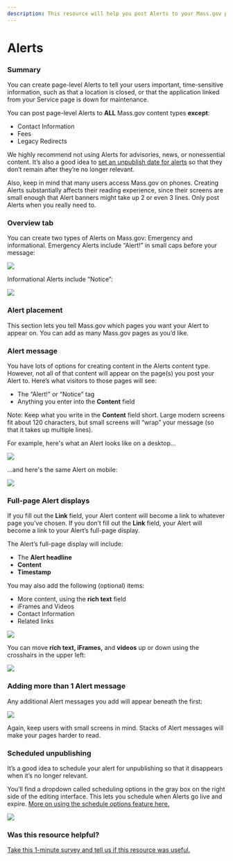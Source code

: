 ```yaml
---
description: This resource will help you post Alerts to your Mass.gov pages.
---
```


# Alerts

### Summary

You can create page-level Alerts to tell your users important, time-sensitive information, such as that a location is closed, or that the application linked from your Service page is down for maintenance.

You can post page-level Alerts to **ALL** Mass.gov content types **except**:

* Contact Information
* Fees
* Legacy Redirects

We highly recommend not using Alerts for advisories, news, or nonessential content. It’s also a good idea to [set an unpublish date for alerts](../authoring-and-editing/schedule-publishing-and-unpublishing.md) so that they don’t remain after they’re no longer relevant.

Also, keep in mind that many users access Mass.gov on phones. Creating Alerts substantially affects their reading experience, since their screens are small enough that Alert banners might take up 2 or even 3 lines. Only post Alerts when you really need to.

### Overview tab

You can create two types of Alerts on Mass.gov: Emergency and informational. Emergency Alerts include “Alert!” in small caps before your message:

![](https://cdn-images-1.medium.com/max/1000/1*sa85BrVyluwid_PWYQ_ryA.png)

Informational Alerts include “Notice”:

![](https://cdn-images-1.medium.com/max/1000/1*xXAcZlFh1Qv0FTTGwNqO-g.png)

### **Alert placement**

This section lets you tell Mass.gov which pages you want your Alert to appear on. You can add as many Mass.gov pages as you’d like.

### Alert message

You have lots of options for creating content in the Alerts content type. However, not all of that content will appear on the page\(s\) you post your Alert to. Here’s what visitors to those pages will see:

* The “Alert!” or “Notice” tag
* Anything you enter into the **Content** field

Note: Keep what you write in the **Content** field short. Large modern screens fit about 120 characters, but small screens will “wrap” your message \(so that it takes up multiple lines\).

For example, here's what an Alert looks like on a desktop...

![](https://cdn-images-1.medium.com/max/1000/1*c2VYzGw_o9_5puOu2EUl-g.png)

...and here's the same Alert on mobile:

![](https://cdn-images-1.medium.com/max/800/1*wJ2rqw4GOzfdLivvQYElTA.png)

### **Full-page Alert displays**

If you fill out the **Link** field, your Alert content will become a link to whatever page you’ve chosen. If you don’t fill out the **Link** field, your Alert will become a link to your Alert’s full-page display.

The Alert’s full-page display will include:

* The **Alert headline**
* **Content**
* **Timestamp**

You may also add the following \(optional\) items:

* More content, using the **rich text** field
* iFrames and Videos
* Contact Information
* Related links

![](https://cdn-images-1.medium.com/max/1000/1*3UBPxwPJk6ylxIhEK8MpIQ.png)

You can move **rich text, iFrames,** and **videos** up or down using the crosshairs in the upper left:

![](https://cdn-images-1.medium.com/max/800/1*tcnX-f-w4T03hyJjgvii8g.png)

### Adding more than 1 Alert message

Any additional Alert messages you add will appear beneath the first:

![](https://cdn-images-1.medium.com/max/1000/1*ntLMdLDvsp43MzyS9FHB9Q.png)

Again, keep users with small screens in mind. Stacks of Alert messages will make your pages harder to read.

### Scheduled unpublishing

It’s a good idea to schedule your alert for unpublishing so that it disappears when it’s no longer relevant.

You’ll find a dropdown called scheduling options in the gray box on the right side of the editing interface. This lets you schedule when Alerts go live and expire. [More on using the schedule options feature here.](../authoring-and-editing/schedule-publishing-and-unpublishing.md)

![](https://cdn-images-1.medium.com/max/1000/1*YgWCe6nP7LsC1hMUX0Jr0g.png)

### Was this resource helpful?

[Take this 1-minute survey and tell us if this resource was useful.](https://massgov.formstack.com/forms/resource_library_feedback?Article=Alerts)


